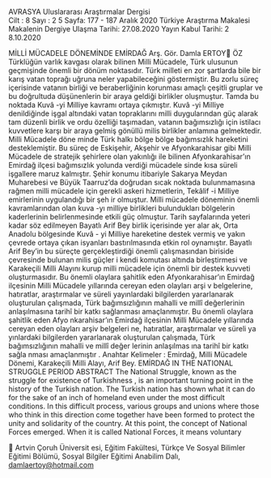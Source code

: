 AVRASYA Uluslararası Araştırmalar Dergisi  
                              Cilt : 8 Sayı : 2 5 Sayfa:  177 - 187   Aralık 2020  Türkiye
Araştırma Makalesi
Makalenin Dergiye Ulaşma Tarihi: 27.08.2020 Yayın Kabul Tarihi: 2 8.10.2020


MİLLİ MÜCADELE  DÖNEMİNDE EMİRDAĞ
Arş. Gör. Damla ERTOY
ÖZ
Türklüğün varlık kavgası olarak bilinen Milli Mücadele, Türk ulusunun geçmişinde
önemli bir dönüm noktasıdır. Türk milleti en zor şartlarda bile bir karış vatan toprağı uğruna
neler yapabileceğini göstermiştir. Bu zorlu süreç içerisinde vatanın birliği ve beraberliğinin
korunması amaçlı çeşitli gruplar ve bu doğrultuda düşünenlerin bir araya geldiği birlikler
oluşmuştur. Tamda bu noktada Kuvâ -yi Milliye kavramı ortaya çıkmıştır. Kuvâ -yi Milliye
denildiğinde işgal altındaki vatan topraklarını milli duygularından güç alarak tam düzenli birlik ve
ordu özelliği taşımadan, vatanın bağımsızlığı için istilacı kuvvetlere karşı bir araya gelmiş
gönüllü milis birlikler anlamına gelmektedir.
Milli Mücadele döne minde Türk halkı bölge bölge bağımsızlık hareketini desteklemiştir.
Bu süreç de Eskişehir, Akşehir ve Afyonkarahisar gibi Milli Mücadele de stratejik şehirlere olan
yakınlığı ile bilinen Afyonkarahisar’ın Emirdağ ilçesi bağımsızlık yolunda verdiği mücadele sinde
kısa süreli işgallere maruz kalmıştır. Şehir konumu itibariyle Sakarya Meydan Muharebesi ve
Büyük Taarruz’da doğrudan sıcak noktada bulunmamasına rağmen milli mücadele için gerekli
askeri hizmetlerin, Tekâlif -i Milliye emirlerinin uygulandığı bir şeh ir olmuştur.
Milli mücadele döneminin önemli kavramlarından olan kuva -yı milliye birlikleri
bulundukları bölgelerin kaderlerinin belirlenmesinde etkili güç olmuştur. Tarih sayfalarında yeteri
kadar söz edilmeyen Bayatlı Arif Bey birlik içerisinde yer alar ak, Orta Anadolu bölgesinde Kuvâ -
yi Milliye hareketine destek vermiş ve yakın çevrede ortaya çıkan isyanları bastırılmasında etkin
rol oynamıştır. Bayatlı Arif Bey’in bu süreçte gerçekleştirdiği önemli çalışmasından biriside
çevresinde bulunan milis güçler i kendi komutası altında birleştirmesi ve Karakeçili Milli Alayını
kurup milli mücadele için önemli bir destek kuvveti oluşturmasıdır.
Bu önemli olaylara şahitlik eden Afyonkarahisar’ın Emirdağ ilçesinin Milli Mücadele
yıllarında cereyan eden olayları arşi v belgelerine, hatıratlar, araştırmalar ve süreli yayınlardaki
bilgilerden yararlanarak oluşturulan çalışmada, Türk bağımsızlığının mahalli ve millî değerlerinin
anlaşılmasına tarihî bir katkı sağlanması amaçlanmıştır.
Bu önemli olaylara şahitlik eden Afyo nkarahisar’ın Emirdağ ilçesinin Milli Mücadele
yıllarında cereyan eden olayları arşiv belgeleri ne, hatıratlar, araştırmalar ve süreli ya yınlardaki
bilgilerden yararlanarak oluşturulan çalışmada,  Türk bağımsızlığının mahalli ve millî değer lerinin
anlaşılmas ına tarihî bir katkı sağla nması amaçlanmıştır .
Anahtar Kelimeler  : Emirdağ, Milli Mücadele  Dönemi, Karakeçili Milli Alayı, Arif
Bey.
EMİRDAĞ IN THE NATIONAL STRUGGLE PERIOD
ABSTRACT
The National Struggle, known as the struggle for existence of Turkishness , is an
important turning point in the history of the Turkish nation. The Turkish nation has shown what it
can do for the sake of an inch of homeland even under the most difficult conditions. In this
difficult process, various groups and unions where those  who think in this direction come
together have been formed to protect the unity and solidarity of the country. At this point, the
concept of National Forces emerged. When it is called National Forces, it means voluntary

 Artvin Çoruh Üniversit esi, Eğitim Fakültesi, Türkçe Ve  Sosyal Bilimler Eğitimi Bölümü, Sosyal
Bilgiler Eğitimi Anabilim Dalı,  damlaertoy@hotmail.com